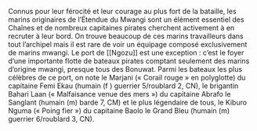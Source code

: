 Connus pour leur férocité et leur courage au plus fort de la bataille, les marins originaires de l’Étendue du Mwangi sont un élément essentiel des Chaînes et de nombreux capitaines pirates cherchent activement à en recruter à leur bord. On trouve beaucoup de ces marins travailleurs dans tout l’archipel mais il est rare de voir un équipage composé exclusivement de marins mwangi. Le port de [[Ngozu]] est une exception : c’est le foyer d’une importante flotte de bateaux pirates comptant seulement des marins d’origine mwangi, presque tous des Bonuwat. Parmi les bateaux les plus célèbres de ce port, on note le Marjani (« Corail rouge » en polyglotte) du capitaine Femi Ekau (humain (f ) guerrier 5/roublard 2, CN), le brigantin Bahari Laan (« Malfaisance venue des mers ») du capitaine Abrafo le Sanglant (humain (m) barde 7, CM) et le plus légendaire de tous, le Kiburo Nguma (« Poing fier ») du capitaine Baolo le Grand Bleu (humain (m) guerrier 6/roublard 3, CN).